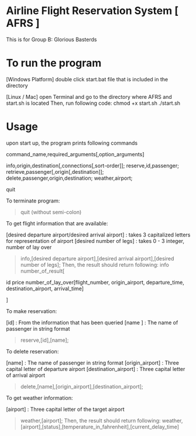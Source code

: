 # Airline Flight Reservation System [ AFRS ]
This is for Group B: Glorious Basterds

# To run the program
  [Windows Platform]
    double click start.bat file that is included in the directory

  [Linux / Mac]
    open Terminal and go to the directory where AFRS and start.sh is located
    Then, run following code:
        chmod +x start.sh
        ./start.sh

# Usage
upon start up, the program prints following commands

  command_name,required_arguments[,option_arguments]

  info,origin,destination[,connections[,sort-order]];
  reserve,id,passenger;
  retrieve,passenger[,origin[,destination]];
  delete,passenger,origin,destination;
  weather,airport;

  quit

  To terminate program:

  > quit     (without semi-colon)

  To get flight information that are available:

  [desired departure airport/desired arrival airport] : takes 3 capitalized letters for representation of airport
  [desired number of legs] : takes 0 - 3 integer, number of lay over

  > info,[desired departure airport],[desired arrival airport],<optional>[desired number of legs];
    Then, the result should return following:
  > info number_of_result[

  id price number_of_lay_over[flight_number, origin_airport, departure_time, destination_airport, arrival_time]

  ]

  To make reservation:

  [id] : From the information that has been queried
  [name ] : The name of passenger in string format

  > reserve,[id],[name];

  To delete reservation:

  [name] : The name of passenger in string format
  [origin_airport] : Three capital letter of departure airport
  [destination_airport] : Three capital letter of arrival airport

  > delete,[name],[origin_airport],[destination_airport];

  To get weather information:

  [airport] : Three capital letter of the target airport

  > weather,[airport];
    Then, the result should return following:
  > weather,[airport],[status],[temperature_in_fahrenheit],[current_delay_time]